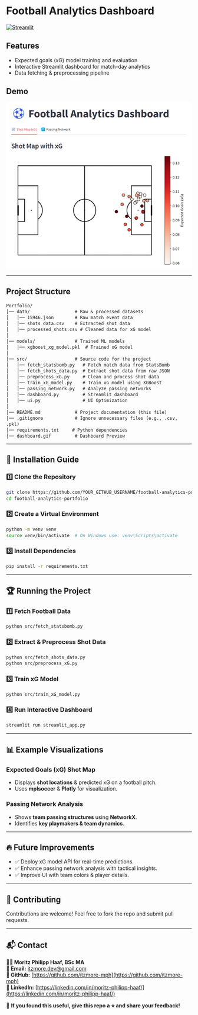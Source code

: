# Football Analytics Dashboard

[![Streamlit](https://static.streamlit.io/badges/streamlit_badge_black_white.svg)](https://football-analytics-portfolio.streamlit.app/)

## Features

- Expected goals (xG) model training and evaluation  
- Interactive Streamlit dashboard for match-day analytics  
- Data fetching & preprocessing pipeline  

## Demo

![Dashboard GIF](./dashboard.gif)

---

## Project Structure

```plaintext
Portfolio/
│── data/                 # Raw & processed datasets
│   │── 15946.json        # Raw match event data
│   │── shots_data.csv    # Extracted shot data
│   │── processed_shots.csv # Cleaned data for xG model
│
│── models/               # Trained ML models
│   │── xgboost_xg_model.pkl  # Trained xG model
│
│── src/                  # Source code for the project
│   │── fetch_statsbomb.py   # Fetch match data from StatsBomb
│   │── fetch_shots_data.py  # Extract shot data from raw JSON
│   │── preprocess_xG.py     # Clean and process shot data
│   │── train_xG_model.py    # Train xG model using XGBoost
│   │── passing_network.py   # Analyze passing networks
│   │── dashboard.py         # Streamlit dashboard
│   │── ui.py                # UI Optimization
│
│── README.md             # Project documentation (this file)
│── .gitignore            # Ignore unnecessary files (e.g., .csv, .pkl)
│── requirements.txt     # Python dependencies
│── dashboard.gif         # Dashboard Preview
```

---

## 🚀 Installation Guide

### 1️⃣ Clone the Repository

```bash
git clone https://github.com/YOUR_GITHUB_USERNAME/football-analytics-portfolio.git
cd football-analytics-portfolio
```

### 2️⃣ Create a Virtual Environment

```bash
python -m venv venv
source venv/bin/activate  # On Windows use: venv\Scripts\activate
```

### 3️⃣ Install Dependencies

```bash
pip install -r requirements.txt
```

---

## 🏆 Running the Project

### 1️⃣ Fetch Football Data

```bash
python src/fetch_statsbomb.py
```

### 2️⃣ Extract & Preprocess Shot Data

```bash
python src/fetch_shots_data.py
python src/preprocess_xG.py
```

### 3️⃣ Train xG Model

```bash
python src/train_xG_model.py
```

### 4️⃣ Run Interactive Dashboard

```bash
streamlit run streamlit_app.py
```

---

## 📊 Example Visualizations

### Expected Goals (xG) Shot Map

- Displays **shot locations** & predicted xG on a football pitch.
- Uses **mplsoccer** & **Plotly** for visualization.

### Passing Network Analysis

- Shows **team passing structures** using **NetworkX**.
- Identifies **key playmakers & team dynamics**.

---

## 🔥 Future Improvements

- ✅ Deploy xG model API for real-time predictions.
- ✅ Enhance passing network analysis with tactical insights.
- ✅ Improve UI with team colors & player details.

---

## 🤝 Contributing

Contributions are welcome! Feel free to fork the repo and submit pull requests.

---

## 📬 Contact

**👨‍💻 Moritz Philipp Haaf, BSc MA**  
**📩 Email:** [itzmore.dev@gmail.com](mailto:itzmore.dev@gmail.com)  
**🔗 GitHub:** [https://github.com/itzmore-mph](https://github.com/itzmore-mph)  
**🔗 LinkedIn:** [https://linkedin.com/in/moritz-philipp-haaf/](https://linkedin.com/in/moritz-philipp-haaf/)  

🚀 **If you found this useful, give this repo a ⭐ and share your feedback!**
